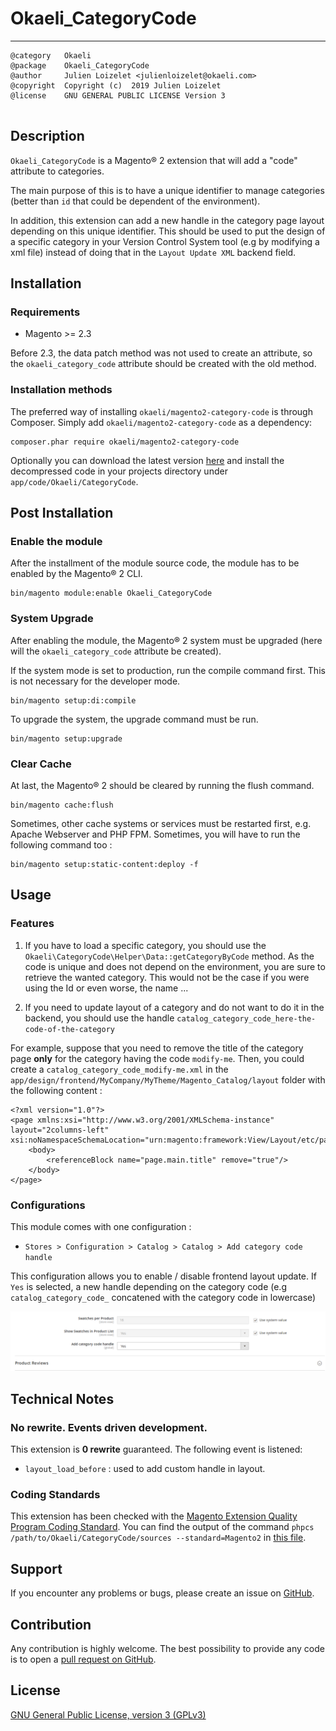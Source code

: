 # Okaeli_CategoryCode

----------------------

```
@category   Okaeli  
@package    Okaeli_CategoryCode  
@author     Julien Loizelet <julienloizelet@okaeli.com>  
@copyright  Copyright (c)  2019 Julien Loizelet  
@license    GNU GENERAL PUBLIC LICENSE Version 3
  
```

## Description

`Okaeli_CategoryCode` is a Magento® 2 extension that will add a "code" attribute to categories.

The main purpose of this is to have a unique identifier to manage categories (better than `id` that could be dependent of the environment).

In addition, this extension can add a new handle in the category page layout depending on this unique identifier. This should be used to put the design of a 
specific category in your Version Control System tool (e.g by modifying a xml file) instead of doing that in the `Layout Update XML` backend field. 


## Installation

### Requirements

- Magento >= 2.3 

Before 2.3, the data patch method was not used to create an attribute, so the `okaeli_category_code` attribute should be
created with the old method.

### Installation methods

The preferred way of installing `okaeli/magento2-category-code` is through Composer. Simply add `okaeli/magento2-category-code` as a dependency:

    composer.phar require okaeli/magento2-category-code

Optionally you can download the latest version [here](https://github.com/julienloizelet/magento2-category-code/releases) and install the decompressed code in your projects directory under `app/code/Okaeli/CategoryCode`.

## Post Installation

### Enable the module

After the installment of the module source code, the module has to be enabled by the Magento® 2 CLI.

    bin/magento module:enable Okaeli_CategoryCode

### System Upgrade

After enabling the module, the Magento® 2 system must be upgraded (here will the `okaeli_category_code` attribute be created).

If the system mode is set to production, run the compile command first. This is not necessary for the developer mode.

    bin/magento setup:di:compile

To upgrade the system, the upgrade command must be run.

    bin/magento setup:upgrade

### Clear Cache

At last, the Magento® 2 should be cleared by running the flush command.

    bin/magento cache:flush

Sometimes, other cache systems or services must be restarted first, e.g. Apache Webserver and PHP FPM.
Sometimes, you will have to run the following command too :

    bin/magento setup:static-content:deploy -f



## Usage

### Features

1. If you have to load a specific category, you should use the `Okaeli\CategoryCode\Helper\Data::getCategoryByCode` method.
As the code is unique and does not depend on the environment, you are sure to retrieve the wanted category. This would not be the case if 
you were using the Id or even worse, the name ...

2. If you need to update layout of a category and do not want to do it in the backend, you should use the handle
`catalog_category_code_here-the-code-of-the-category`

For example, suppose that you need to remove the title of the category page **only** for the category having the code `modify-me`.
Then, you could create a `catalog_category_code_modify-me.xml` in the `app/design/frontend/MyCompany/MyTheme/Magento_Catalog/layout` folder with the following content :

    <?xml version="1.0"?>
    <page xmlns:xsi="http://www.w3.org/2001/XMLSchema-instance" layout="2columns-left" xsi:noNamespaceSchemaLocation="urn:magento:framework:View/Layout/etc/page_configuration.xsd">
        <body>
            <referenceBlock name="page.main.title" remove="true"/>
        </body>
    </page>


### Configurations

This module comes with one configuration :

  * `Stores > Configuration > Catalog > Catalog > Add category code handle`

  This configuration allows you to enable / disable frontend layout update. If `Yes` is selected,
a new handle depending on the category code (e.g `catalog_category_code_` concatened with the category code in lowercase)

  

  ![Okaeli CategoryCode Settings screenshot](doc/images/okaeli-category-code-settings.png)

## Technical Notes

### No rewrite. Events driven development.

This extension is **0 rewrite**  guaranteed. The following event is listened:

  * `layout_load_before` : used to add custom handle in layout.


### Coding Standards

This extension has been checked with the [Magento Extension Quality Program Coding Standard](https://github.com/magento/magento-coding-standard).
You can find the output of the command `phpcs /path/to/Okaeli/CategoryCode/sources --standard=Magento2` in [this file](doc/coding-standard/magento-eqp.txt).

## Support

If you encounter any problems or bugs, please create an issue on
[GitHub](https://github.com/julienloizelet/magento2-category-code/issues).

## Contribution

Any contribution is highly welcome. The best possibility to provide any code is to open
a [pull request on GitHub](https://help.github.com/articles/using-pull-requests).

## License

[GNU General Public License, version 3 (GPLv3)](http://opensource.org/licenses/gpl-3.0)
